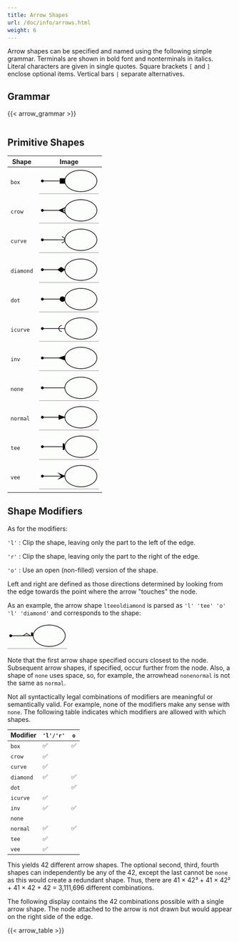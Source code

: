 ```yaml
---
title: Arrow Shapes
url: /doc/info/arrows.html
weight: 6
---
```

Arrow shapes can be specified and named using the following simple
grammar. 
Terminals are shown in bold font and nonterminals in italics.
Literal characters are given in single quotes.
Square brackets `[` and `]` enclose optional items.
Vertical bars `|` separate alternatives.

## Grammar

<TABLE>
{{< arrow_grammar >}}
</TABLE>

## Primitive Shapes

| Shape | Image |
| ---- | ----- |
|`box`|<IMG src="/doc/info/a_box.gif">|
|`crow`|<IMG src="/doc/info/a_crow.gif">|
|`curve`|<IMG src="/doc/info/a_curve.gif">|
|`diamond`|<IMG src="/doc/info/a_diamond.gif">|
|`dot`|<IMG src="/doc/info/a_dot.gif">|
|`icurve`|<IMG src="/doc/info/a_icurve.gif">|
|`inv`|<IMG src="/doc/info/a_inv.gif">|
|`none`|<IMG src="/doc/info/a_none.gif">|
|`normal`|<IMG src="/doc/info/a_normal.gif">|
|`tee`|<IMG src="/doc/info/a_tee.gif">|
|`vee`|<IMG src="/doc/info/a_open.gif">|

## Shape Modifiers

As for the modifiers:

`'l'`
: Clip the shape, leaving only the part to the left of the edge.

`'r'`
: Clip the shape, leaving only the part to the right of the edge.

`'o'`
: Use an open (non-filled) version of the shape.

Left and right are defined as those directions determined by looking
from the edge towards the point where the arrow "touches" the node.

As an example, the arrow shape `lteeoldiamond` is parsed as
`'l' 'tee' 'o' 'l' 'diamond'` and corresponds to the shape:

<IMG src="/doc/info/a_lteeoldiamond.gif">

Note that the first arrow shape specified occurs closest to the node.
Subsequent arrow shapes, if specified, occur further from the node.
Also, a shape of `none` uses space, so, for example, the arrowhead `nonenormal`
is not the same as `normal`.

Not all syntactically legal combinations of modifiers are meaningful
or semantically valid.
For example, none of the modifiers make any sense with `none`.
The following table indicates which modifiers are allowed with which shapes.

| Modifier  | `'l'/'r'` | `o` |
|-----------|-----------|-----|
| `box`     | ✅ | ✅ |
| `crow`    | ✅ |   |
| `curve`   | ✅ |   |
| `diamond` | ✅ | ✅ |
| `dot`     |   | ✅ |
| `icurve`  | ✅ |   |
| `inv`     | ✅ | ✅ |
| `none`    |   |   |
| `normal`  | ✅ | ✅ |
| `tee`     | ✅ |   |
| `vee`     | ✅ |   |

This yields 42 different arrow shapes. The optional second, third, fourth shapes
can independently be any of the 42, except the last cannot be `none` as
this would create a redundant shape.
Thus, there are 41 × 42³ + 41 × 42² + 41 × 42 + 42 = 3,111,696 different combinations.

The following display contains the 42 combinations possible with a single
arrow shape. The node attached to the arrow is not drawn but would appear
on the right side of the edge.

<TABLE>
{{< arrow_table >}}
</TABLE>
